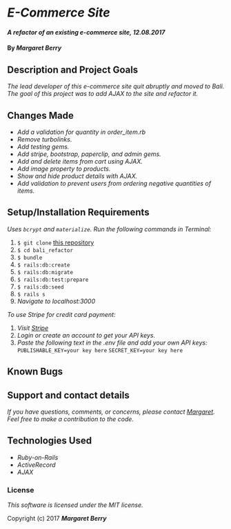 # _E-Commerce Site_

#### _A refactor of an existing e-commerce site, 12.08.2017_

#### By _**Margaret Berry**_

## Description and Project Goals
_The lead developer of this e-commerce site quit abruptly and moved to Bali. The goal of this project was to add AJAX to the site and refactor it._

## Changes Made
* _Add a validation for quantity in order_item.rb_
* _Remove turbolinks._
* _Add testing gems._
* _Add stripe, bootstrap, paperclip, and admin gems._
* _Add and delete items from cart using AJAX._
* _Add image property to products._
* _Show and hide product details with AJAX._
* _Add validation to prevent users from ordering negative quantities of items._

## Setup/Installation Requirements
_Uses `bcrypt` and `materialize`._
_Run the following commands in Terminal:_

1. `$ git clone` [this repository](https://github.com/codemargaret/bali_refactor.git)
2. `$ cd bali_refactor`
3. `$ bundle`
4. `$ rails:db:create`
5. `$ rails:db:migrate`
6. `$ rails:db:test:prepare`
7. `$ rails:db:seed`
8. `$ rails s`
9. _Navigate to localhost:3000_

_To use Stripe for credit card payment:_

1. _Visit [Stripe](https://dashboard.stripe.com/login)_
2. _Login or create an account to get your API keys._
3. _Paste the following text in the .env file and add your own API keys:_
` PUBLISHABLE_KEY=your key here`
`SECRET_KEY=your key here`

## Known Bugs

## Support and contact details
_If you have questions, comments, or concerns, please contact [Margaret](codeberry1@gmail.com).  Feel free to make a contribution to the code._

## Technologies Used
* _Ruby-on-Rails_
* _ActiveRecord_
* _AJAX_

### License
*This software is licensed under the MIT license.*

Copyright (c) 2017 **_Margaret Berry_**
